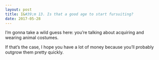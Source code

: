 ```yaml
---
layout: post
title: I&#39;m 13. Is that a good age to start fursuiting?
date: 2017-05-28
---
```


<p>I’m gonna take a wild guess here: you’re talking about acquiring and wearing animal costumes.</p><p>If that’s the case, I hope you have a lot of money because you’ll probably outgrow them pretty quickly.</p>
